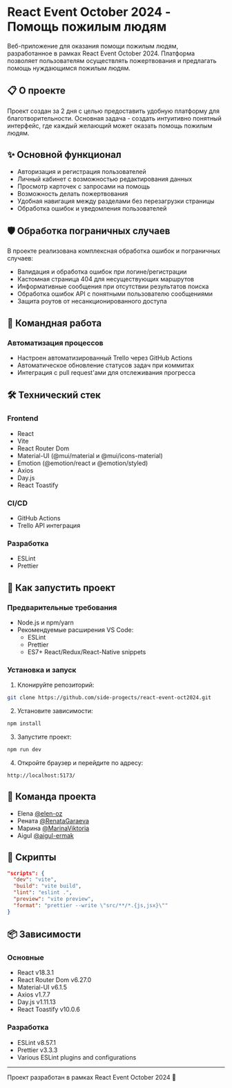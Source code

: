 # React Event October 2024 - Помощь пожилым людям

Веб-приложение для оказания помощи пожилым людям, разработанное в рамках React Event October 2024. Платформа позволяет пользователям осуществлять пожертвования и предлагать помощь нуждающимся пожилым людям.

## 📋 О проекте

Проект создан за 2 дня с целью предоставить удобную платформу для благотворительности. Основная задача - создать интуитивно понятный интерфейс, где каждый желающий может оказать помощь пожилым людям.

## ✨ Основной функционал

- Авторизация и регистрация пользователей
- Личный кабинет с возможностью редактирования данных
- Просмотр карточек с запросами на помощь
- Возможность делать пожертвования
- Удобная навигация между разделами без перезагрузки страницы
- Обработка ошибок и уведомления пользователей

## 🛡 Обработка пограничных случаев

В проекте реализована комплексная обработка ошибок и пограничных случаев:
- Валидация и обработка ошибок при логине/регистрации
- Кастомная страница 404 для несуществующих маршрутов
- Информативные сообщения при отсутствии результатов поиска
- Обработка ошибок API с понятными пользователю сообщениями
- Защита роутов от несанкционированного доступа

## 👥 Командная работа

### Автоматизация процессов
- Настроен автоматизированный Trello через GitHub Actions
- Автоматическое обновление статусов задач при коммитах
- Интеграция с pull request'ами для отслеживания прогресса

## 🛠 Технический стек

### Frontend
- React
- Vite
- React Router Dom
- Material-UI (@mui/material и @mui/icons-material)
- Emotion (@emotion/react и @emotion/styled)
- Axios
- Day.js
- React Toastify

### CI/CD
- GitHub Actions
- Trello API интеграция

### Разработка
- ESLint
- Prettier

## 🚀 Как запустить проект

### Предварительные требования
- Node.js и npm/yarn
- Рекомендуемые расширения VS Code:
    - ESLint
    - Prettier
    - ES7+ React/Redux/React-Native snippets

### Установка и запуск

1. Клонируйте репозиторий:
```bash
git clone https://github.com/side-progects/react-event-oct2024.git
```

2. Установите зависимости:
```bash
npm install
```

3. Запустите проект:
```bash
npm run dev
```

4. Откройте браузер и перейдите по адресу:
```
http://localhost:5173/
```

## 👥 Команда проекта

- Elena [@elen-oz](https://github.com/elen-oz)
- Рената [@RenataGaraeva](https://github.com/RenataGaraeva)
- Марина [@MarinaViktoria](https://github.com/MarinaViktoria)
- Aigul [@aigul-ermak](https://github.com/aigul-ermak)

## 📄 Скрипты

```json
"scripts": {
  "dev": "vite",
  "build": "vite build",
  "lint": "eslint .",
  "preview": "vite preview",
  "format": "prettier --write \"src/**/*.{js,jsx}\""
}
```


## 📦 Зависимости

### Основные
- React v18.3.1
- React Router Dom v6.27.0
- Material-UI v6.1.5
- Axios v1.7.7
- Day.js v1.11.13
- React Toastify v10.0.6

### Разработка
- ESLint v8.57.1
- Prettier v3.3.3
- Various ESLint plugins and configurations

---

Проект разработан в рамках React Event October 2024 🚀